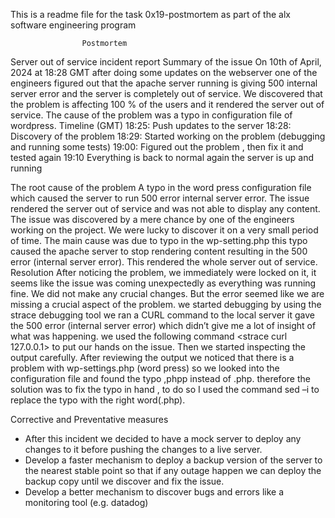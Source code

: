 This is a readme file for the task 0x19-postmortem as part of the alx software engineering program

                    Postmortem
Server out of service incident report
Summary of the issue
On 10th of April, 2024 at 18:28 GMT after doing some updates on the webserver one of the engineers figured out that the apache server running is giving 500 internal server error and the server is completely out of service. We discovered that the problem is affecting 100 % of the users and it rendered the server out of service. The cause of the problem was a typo in configuration file of wordpress.
Timeline (GMT)
18:25: Push updates to the server
18:28: Discovery of the problem
18:29: Started working on the problem (debugging and running some tests)
19:00: Figured out the problem , then fix it and tested again 
19:10 Everything is back to normal again the server is up and running

The root cause of the problem
A typo in the word press configuration file which caused the server to run 500 error internal server error. The issue rendered the server out of service and was not able to display any content. 
The issue was discovered by a mere chance by one of the engineers working on the project. We were lucky to discover it on a very small period of time. The main cause was due to typo in the wp-setting.php this typo caused the apache server to stop rendering content resulting in the 500 error (internal server error). This rendered the whole server out of service.
Resolution
After noticing the problem, we immediately were locked on it, it seems like the issue was coming unexpectedly as everything was running fine. We did not make any crucial changes. 
But the error seemed like we are missing a crucial aspect of the problem. we started debugging by using the strace debugging tool we ran a CURL command to the local server it gave the 500 error (internal server error) which didn’t give me a lot of insight of what was happening. 
we used the following command <strace curl 127.0.0.1> to put our hands on the issue. Then we started inspecting the output carefully. After reviewing the output we noticed that there is a problem with wp-settings.php (word press) so we looked into the configuration file and found the typo ,phpp instead of .php. therefore the solution was to fix the typo in hand , to do so I used the command sed –i to replace the typo with the right word(.php).

Corrective and Preventative measures
-	After this incident we decided to have a mock server to deploy any changes to it before pushing the changes to a live server.
-	Develop a faster mechanism to deploy a backup version of the server to the nearest stable point so that if any outage happen we can deploy the backup copy until we discover and fix the issue.
-	Develop a better mechanism to discover bugs and errors like a monitoring tool (e.g. datadog) 
